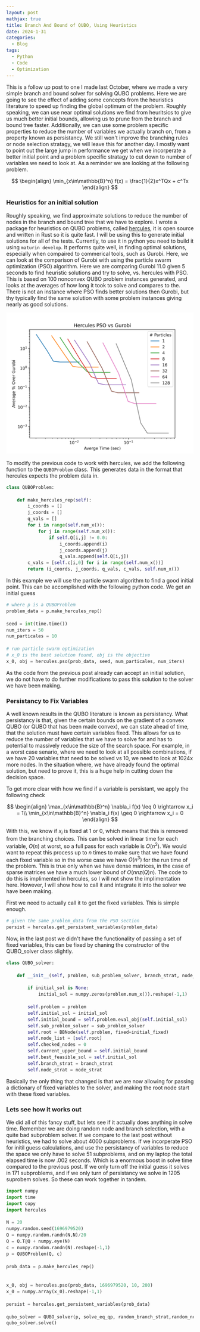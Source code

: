 ```yaml
---
layout: post
mathjax: true
title: Branch And Bound of QUBO, Using Heuristics
date: 2024-1-31
categories:
  - Blog
tags:
  - Python
  - Code
  - Optimization
---
```


This is a follow up post to one I made last October, where we made a very simple branch and bound solver for solving QUBO problems. Here we are going to see the effect of adding some concepts from the heuristics literature to speed up finding the global optimum of the problem. Roughly speaking, we can use near optimal solutions we find from heuritsics to give us much better initial bounds, allowing us to prune from the branch and bound tree faster. Additionally, we can use some problem specific properties to reduce the number of variables we actually branch on, from a property known as persistancy. We still won't improve the branching rules or node selection stratagy, we will leave this for another day. I mostly want to point out the large jump in performance we get when we incorperate a better initial point and a problem specific stratagy to cut down to number of variables we need to look at. As a reminder we are looking at the following problem.

$$
\begin{align}
\min_{x\in\mathbb{B}^n} f(x) = \frac{1}{2}x^TQx + c^Tx
\end{align}
$$

### Heuristics for an initial solution

Roughly speaking, we find approximate solutions to reduce the number of nodes in the branch and bound tree that we have to explore. I wrote a package for heuristics on QUBO problems, called [hercules](https://crates.io/crates/hercules), it is open source and written in Rust so it is quite fast. I will be using this to generate initial solutions for all of the tests. Currently, to use it in python you need to build it using ``maturin develop``. It performs quite well, in finding optimal solutions, especially when compaired to commerical tools, such as Gurobi. Here, we can look at the comparison of Gurobi with using the particle swarm optimization (PSO) algorithm. Here we are comparing Gurobi 11.0 given 5 seconds to find heuristic solutions and try to solve, vs. hercules with PSO. This is based on 100 nonconvex QUBO problem instances generated, and looks at the averages of how long it took to solve and compares to the. There is not an instance where PSO finds better solutions then Gurobi, but thy typically find the same solution with some problem instances giving nearly as good solutions. 

![](/assets/imgs/TimeVParticle.png)

To modify the previous code to work with hercules, we add the following function to the ``QUBOProblem`` class. This generates data in the format that hercules expects the problem data in.

```python
class QUBOProblem:

    def make_hercules_rep(self):
        i_coords = []
        j_coords = []
        q_vals = []
        for i in range(self.num_x()):
            for j in range(self.num_x()):
                if self.Q[i,j] != 0.0:
                    i_coords.append(i)
                    j_coords.append(j)
                    q_vals.append(self.Q[i,j])
        c_vals = [self.c[i,0] for i in range(self.num_x())]
        return (i_coords, j_coords, q_vals, c_vals, self.num_x())

```

In this example we will use the particle swarm algorithm to find a good initial point. This can be accomplished with the following python code. We get an initial guess 

```python
# where p is a QUBOProblem
problem_data = p.make_hercules_rep()

seed = int(time.time())
num_iters = 50
num_particales = 10

# run particle swarm optimization
# x_0 is the best solution found, obj is the objective
x_0, obj = hercules.pso(prob_data, seed, num_particales, num_iters)
```

As the code from the previous post already can accept an initial solution, we do not have to do further modifications to pass this solution to the solver we have been making. 

### Persistancy to Fix Variables

A well known results in the QUBO literature is known as persistancy. What persistancy is that, given the certain bounds on the gradient of a convex QUBO (or QUBO that has been made convex), we can state ahead of time, that the solution must have certain variables fixed. This allows for us to reduce the number of variables that we have to solve for and has to potential to massively reduce the size of the search space. For example, in a worst case senario, where we need to look at all possible combinations, if we have 20 variables that need to be solved vs 10, we need to look at 1024x more nodes. In the situation where, we have already found the optimal solution, but need to prove it, this is a huge help in cutting down the decision space.

To get more clear with how we find if a variable is persistant, we apply the following check

$$
\begin{align}
\max_{x\in\mathbb{B}^n} \nabla_i f(x) \leq 0 \rightarrow x_i = 1\\
\min_{x\in\mathbb{B}^n} \nabla_i f(x) \geq 0 \rightarrow x_i = 0
\end{align}
$$

With this, we know if $x_i$ is fixed at 1 or 0, which means that this is removed from the branching choices. This can be solved in linear time for each variable, $O(n)$ at worst, so a full pass for each variable is $O(n^2)$. We would want to repeat this process up to $n$ times to make sure that we have found each fixed variable so in the worse case we have $O(n^3)$ for the run time of the problem. This is true only when we have dense matrices, in the case of sparse matrices we have a much lower bound of $O(nnz(Q)n)$. The code to do this is implimented in hercules, so I will not show the implimentation here. However, I will show how to call it and integrate it into the solver we have been making.

First we need to actually call it to get the fixed variables. This is simple enough.

```python
# given the same problem_data from the PSO section
persist = hercules.get_persistent_variables(problem_data)
```

Now, in the last post we didn't have the functionality of passing a set of fixed variables, this can be fixed by chaning the constructor of the QUBO_solver class slightly.

```python
class QUBO_solver:
    
    def __init__(self, problem, sub_problem_solver, branch_strat, node_strat, initial_sol = None, initial_fixed = None):
        
        if initial_sol is None:
            initial_sol = numpy.zeros(problem.num_x()).reshape(-1,1)
        
        self.problem = problem
        self.initial_sol = initial_sol
        self.initial_bound = self.problem.eval_obj(self.initial_sol)
        self.sub_problem_solver = sub_problem_solver
        self.root = BBNode(self.problem, fixed=initial_fixed)
        self.node_list = [self.root]
        self.checked_nodes = 0
        self.current_upper_bound = self.initial_bound
        self.best_feasible_sol = self.initial_sol
        self.branch_strat = branch_strat
        self.node_strat = node_strat
```

Basically the only thing that changed is that we are now allowing for passing a dictionary of fixed variables to the solver, and making the root node start with these fixed variables.


### Lets see how it works out

We did all of this fancy stuff, but lets see if it actually does anything in solve time. Remember we are doing random node and branch selection, with a quite bad subproblem solver. If we compare to the last post without heuristics, we had to solve about 4000 subproblems. If we incorperate PSO for initil guess calculations, and use the persistancy of variables to reduce the space we only have to solve 51 subproblems, and on my laptop the total elapsed time is now $.002$ seconds. Which is a enormous boost in solve time compared to the previous post. If we only turn off the initial guess it solves in 171 subproblems, and if we only turn of persistancy we solve in 1205 suprobem solves. So these can work together in tandem.

```python
import numpy
import time
import copy
import hercules

N = 20
numpy.random.seed(1696979520)
Q = numpy.random.randn(N,N)/20
Q = Q.T@Q + numpy.eye(N)
c = numpy.random.randn(N).reshape(-1,1)
p = QUBOProblem(Q, c)

prob_data = p.make_hercules_rep()


x_0, obj = hercules.pso(prob_data, 1696979520, 10, 200)
x_0 = numpy.array(x_0).reshape(-1,1)

persist = hercules.get_persistent_variables(prob_data)

qubo_solver = QUBO_solver(p, solve_eq_qp, random_branch_strat,random_node_strat, initial_sol = x_0, initial_fixed=persist)
qubo_solver.solve()
```
